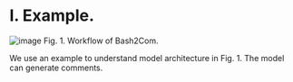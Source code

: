 I. Example.
==========================================

![image](https://github.com/syhstudy/Bash2Com/assets/93321396/ee1ca82b-eeb4-4dbc-9355-55b07c2013c8)
Fig. 1. Workflow of Bash2Com.

We use an example to understand model architecture in Fig. 1. The model can generate comments.

